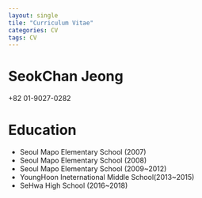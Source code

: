```yaml
---
layout: single
tile: "Curriculum Vitae"
categories: CV
tags: CV
---
```


# SeokChan Jeong

+82 01-9027-0282

# Education

- Seoul Mapo Elementary School (2007)
- Seoul Mapo Elementary School (2008)
- Seoul Mapo Elementary School (2009~2012)
- YoungHoon Ineternational Middle School(2013~2015)
- SeHwa High School (2016~2018)
